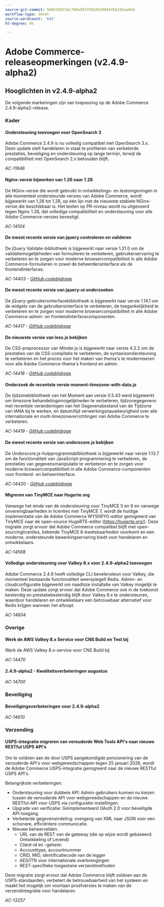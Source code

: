 ```yaml
---
source-git-commit: 5b0229d73dc7b8ad53750102e99447bb15baa84d
workflow-type: tm+mt
source-wordcount: '645'
ht-degree: 0%

---
```

# Adobe Commerce-releaseopmerkingen (v2.4.9-alpha2)

## Hooglichten in v2.4.9-alpha2

De volgende markeringen zijn van toepassing op de Adobe Commerce 2.4.9-alpha2-release.

### Kader

#### Ondersteuning toevoegen voor OpenSearch 3

Adobe Commerce 2.4.9 is nu volledig compatibel met OpenSearch 3.x. Deze update stelt handelaren in staat te profiteren van verbeterde prestaties, beveiliging en ondersteuning op lange termijn, terwijl de compatibiliteit met OpenSearch 2.x behouden blijft.

_AC-11846_

#### Nginx-versie bijwerken van 1.26 naar 1.28

De NGinx-versie die wordt gebruikt in ontwikkelings- en testomgevingen in alle momenteel ondersteunde versies van Adobe Commerce, wordt bijgewerkt van 1,26 tot 1,28, op één lijn met de nieuwste stabiele NGinx-versie die beschikbaar is.
Het testen op PR-niveau wordt nu uitgevoerd tegen Nginx 1.28, dat volledige compatibiliteit en ondersteuning voor alle Adobe Commerce-versies bevestigt.

_AC-14104_

#### De meest recente versie van jquery controleren en valideren

De jQuery Validate-bibliotheek is bijgewerkt naar versie 1.21.0 om de validatiemogelijkheden van formulieren te verbeteren, gebruikerservaring te verbeteren en te zorgen voor moderne browsercompatibiliteit in alle Adobe Commerce-formulieren in zowel de beheerdersinterface als de frontendinterfaces.

_AC-14403 - [ GitHub codebijdrage ](https://github.com/magento/magento2/commit/98b2848a)_

#### De meest recente versie van jquery-ui onderzoeken

De jQuery-gebruikersinterfacebibliotheek is bijgewerkt naar versie 1.14.1 om de widgets van de gebruikersinterface te verbeteren, de toegankelijkheid te verbeteren en te zorgen voor moderne browsercompatibiliteit in alle Adobe Commerce-admin- en frontendinterfacecomponenten.

_AC-14417 - [ GitHub codebijdrage ](https://github.com/magento/magento2/commit/77c589a6)_

#### De nieuwste versie van less.js bekijken

De CSS-preprocessor van Minder.js is bijgewerkt naar versie 4.2.2 om de prestaties van de CSS-compilatie te verbeteren, de syntaxisondersteuning te verbeteren en het proces voor het maken van thema&#39;s te moderniseren voor alle Adobe Commerce-thema&#39;s frontend en admin.

_AC-14418 - [ GitHub codebijdrage ](https://github.com/magento/magento2/commit/98b2848a)_

#### Onderzoek de recentste versie moment-timezone-with-data.js

De tijdzonebibliotheek van het Moment aan versie 0.5.43 werd bijgewerkt om timezone behandelingsmogelijkheden te verbeteren, tijdzonegegevens met recentste veranderingen van het Gegevensbestand van de Tijdzone van IANA bij te werken, en datum/tijd verwerkingsnauwkeurigheid over alle internationale en multi-timezoneverrichtingen van Adobe Commerce te verbeteren.

_AC-14419 - [ GitHub codebijdrage ](https://github.com/magento/magento2/commit/98b2848a)_

#### De meest recente versie van underscore.js bekijken

De Underscore.js-hulpprogrammabibliotheek is bijgewerkt naar versie 1.13.7 om de functionaliteit van JavaScript-programmering te verbeteren, de prestaties van gegevensmanipulatie te verbeteren en te zorgen voor moderne browsercompatibiliteit in alle Adobe Commerce-componenten voor frontend- en beheerinterface.

_AC-14420 - [ GitHub codebijdrage ](https://github.com/magento/magento2/commit/98b2848a)_

#### Migreren van TinyMCE naar Hugerte.org

Vanwege het einde van de ondersteuning voor TinyMCE 5 en 6 en vanwege onverenigbaarheden in licenties met TinyMCE 7, wordt de huidige implementatie van de Adobe Commerce WYSIWYG-editor gemigreerd van TinyMCE naar de open-source HugeRTE-editor (https://hugerte.org/).
Deze migratie zorgt ervoor dat Adobe Commerce compatibel blijft met open-sourcinglicenties, bekende TinyMCE 6-kwetsbaarheden voorkomt en een moderne, ondersteunde bewerkingservaring biedt voor handelaren en ontwikkelaars.

_AC-14568_

#### Volledige ondersteuning voor Valkey 8.x voor 2.4.9-alpha2 toevoegen

Adobe Commerce 2.4.9 heeft volledige CLI bevelensteun voor Valkey, die momenteel bestaande functionaliteit weerspiegelt Redis. Admin- en cloudconfiguratie bijgewerkt om naadloze installatie van Valkey mogelijk te maken.
Deze update zorgt ervoor dat Adobe Commerce ook in de toekomst bestendig en prestatiebestendig blijft door Valkey 8.x te ondersteunen, waardoor handelaren en ontwikkelaars een betrouwbaar alternatief voor Redis krijgen wanneer het afloopt.

_AC-14604_

### Overige

#### Werk de AWS Valkey 8.x Service voor CNS Build en Test bij

Werk de AWS Valkey 8.x-service voor CNS Build bij

_AC-14470_

#### 2.4.9-alpha2 - Kwaliteitsverbeteringen augustus

_AC-14700_

### Beveiliging

#### Beveiligingsverbeteringen voor 2.4.9-alpha2

_AC-14610_

### Verzending

#### USPS-integratie migreren van verouderde Web Tools API&#39;s naar nieuwe RESTful USPS API&#39;s

Om te voldoen aan de door USPS aangekondigde pensionering van de verouderde API&#39;s voor webgereedschappen tegen 25 januari 2026, wordt de Adobe Commerce USPS-integratie gemigreerd naar de nieuwe RESTful USPS API&#39;s.

Belangrijkste verbeteringen:

* Ondersteuning voor dubbele API: Admin-gebruikers kunnen nu kiezen tussen de verouderde API voor webgereedschappen en de nieuwe RESTful-API voor USPS via configuratie-instellingen.
* Upgrade van verificatie: Geïmplementeerd OAuth 2.0 voor beveiligde API-toegang.
* Verbeterde gegevensindeling: overgang van XML naar JSON voor een schonere, efficiëntere communicatie.
* Nieuwe beheervelden:
   * URL van de REST van de gateway (die op wijze wordt gebaseerd: Ontwikkeling of Levend)
   * Client-id en -geheim
   * Accounttype, accountnummer
   * CRID, MID, identificatiecode van de legger
   * AES/ITN voor internationale overbrengingen
   * REST-specifieke toegestane verzendmethoden

Deze migratie zorgt ervoor dat Adobe Commerce blijft voldoen aan de USPS-standaarden, verbetert de betrouwbaarheid van het systeem en maakt het mogelijk om voortaan proefversies te maken van de verzendintegratie voor handelaren.

_AC-13257_

